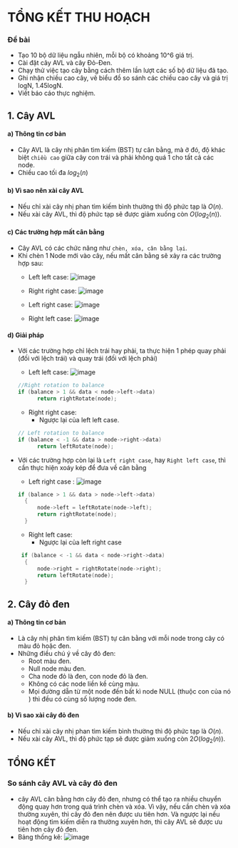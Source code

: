 # TỔNG KẾT THU HOẠCH #

### Đề bài ###
- Tạo 10 bộ dữ liệu ngẫu nhiên, mỗi bộ có khoảng 10^6 giá trị.
- Cài đặt cây AVL và cây Đỏ-Đen.
- Chạy thử việc tạo cây bằng cách thêm lần lượt các số bộ dữ liệu đã tạo.
- Ghi nhận chiều cao cây, vẽ biểu đồ so sánh các chiều cao cây và giá trị logN, 1.45logN. 
- Viết báo cáo thực nghiệm.

## 1. Cây AVL ##
#### a) Thông tin cơ bản ####
- Cây AVL là cây nhị phân tìm kiếm (BST) tự cân bằng, mà ở đó, độ khác biệt ``` chiều cao ``` giữa cây con trái và phải không quá 1 cho tất cả các node.
- Chiều cao tối đa $log_2(n)$ 
#### b) Vì sao nên xài cây AVL ####
- Nếu chỉ xài cây nhị phan tìm kiếm bình thường thì độ phức tạp là $O(n)$.
- Nếu xài cây AVL, thì độ phức tạp sẽ được giảm xuống còn $O(log_2(n))$.
#### c) Các trường hợp mất cân bằng ####
- Cây AVL có các chức năng như ``` chèn, xóa, cân bằng lại ```.
- Khi chèn 1 Node mới vào cây, nếu mất cân bằng sẽ xảy ra các trường hợp sau:
  - Left left case:
  ![image](https://github.com/PeanutButter6996/IT003/assets/109911533/76499384-406a-471c-9225-5ad69ec1daa4)
  
  - Right right case:
  ![image](https://github.com/PeanutButter6996/IT003/assets/109911533/81c7fcb8-f27e-480b-9a6b-ffc8702fdc1b)
  
  - Left right case:
  ![image](https://github.com/PeanutButter6996/IT003/assets/109911533/e7b91d99-5b38-47fe-b06a-819300a0465e)

  - Right left case:
  ![image](https://github.com/PeanutButter6996/IT003/assets/109911533/48d39a63-4114-4282-9ee4-aa3c64cf6fdf)

#### d) Giải pháp ####
- Với các trường hợp chỉ lệch trái hay phải, ta thực hiện 1 phép quay phải (đối với lệch trái) và quay trái (đối với lệch phải)
  - Left left case:
  ![image](https://github.com/PeanutButter6996/IT003/assets/109911533/ee1c3b7c-a782-4572-9c51-8428ddcbb12a)
  ```cpp
  //Right rotation to balance
  if (balance > 1 && data < node->left->data)
        return rightRotate(node);
  ```
  
  - Right right case:
    - Ngược lại của left left case.
  ```cpp
  // Left rotation to balance
  if (balance < -1 && data > node->right->data)
        return leftRotate(node);
  ```
  
- Với các trường hợp còn lại là ``` Left right case ```, hay ```Right left case```, thì cần thực hiện xoáy kép để đưa về cân bằng
  - Left right case :
  ![image](https://github.com/PeanutButter6996/IT003/assets/109911533/717bb77e-997b-4f83-8df3-24f2b4810488)
  ```cpp
  if (balance > 1 && data > node->left->data)
    {
        node->left = leftRotate(node->left);
        return rightRotate(node);
    }
  ```

  - Right left case:
    - Ngược lại của left right case
  ```cpp
   if (balance < -1 && data < node->right->data)
    {
        node->right = rightRotate(node->right);
        return leftRotate(node);
    }
   ```
 
## 2. Cây đỏ đen ##
#### a) Thông tin cơ bản ####
- Là cây nhị phân tìm kiếm (BST) tự cân bằng với mỗi node trong cây có màu đỏ hoặc đen.
- Những điều chú ý về cây đỏ đen:
  - Root màu đen.
  - Null node màu đen.
  - Cha node đỏ là đen, con node đỏ là đen.
  - Không có các node liền kề cùng màu.
  - Mọi đường dẫn từ một node đến bất kì node NULL (thuộc con của nó ) thì đều có cùng số lượng node đen.
#### b) Vì sao xài cây đỏ đen ####
- Nếu chỉ xài cây nhị phan tìm kiếm bình thường thì độ phức tạp là $O(n)$.
- Nếu xài cây AVL, thì độ phức tạp sẽ được giảm xuống còn $2O(log_2(n))$.

## TỔNG KẾT ##
### So sánh cây AVL và cây đỏ đen ### 
- cây AVL cân bằng hơn cây đỏ đen, nhưng có thể tạo ra nhiều chuyển động quay hơn trong quá trình chèn và xóa. Vì vậy, nếu cần chèn và xóa thường xuyên, thì cây đỏ đen nên được ưu tiên hơn. Và ngược lại nếu hoạt động tìm kiếm diễn ra thường xuyên hơn, thì cây AVL sẽ được ưu tiên hơn cây đỏ đen.
- Bảng thống kê:
![image](https://github.com/PeanutButter6996/IT003/assets/109911533/4a446fb1-558a-4320-9faa-6e446a039e71)
